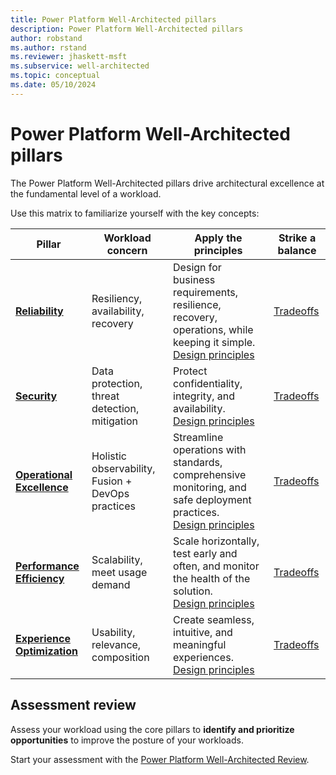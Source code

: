 ```yaml
---
title: Power Platform Well-Architected pillars
description: Power Platform Well-Architected pillars
author: robstand
ms.author: rstand
ms.reviewer: jhaskett-msft
ms.subservice: well-architected
ms.topic: conceptual
ms.date: 05/10/2024
---
```


# Power Platform Well-Architected pillars

The Power Platform Well-Architected pillars drive architectural excellence at the fundamental level of a workload.

Use this matrix to familiarize yourself with the key concepts:

| Pillar | Workload concern | Apply the principles | Strike a balance
|--------|-------------|-------------------|-----------
| [**Reliability**][resiliency-pillar] | Resiliency, availability, recovery| Design for business requirements, resilience, recovery, operations, while keeping it simple. <br> [Design principles](reliability/principles.md) | [Tradeoffs](./reliability/tradeoffs.md)
| [**Security**][security-pillar] | Data protection, threat detection, mitigation |Protect confidentiality, integrity, and availability. <br> [Design principles](security/principles.md)|[Tradeoffs](security/tradeoffs.md) |
| [**Operational Excellence**][devops-pillar] | Holistic observability, Fusion + DevOps practices |Streamline operations with standards, comprehensive monitoring, and safe deployment practices. <br> [Design principles](operational-excellence/principles.md)|[Tradeoffs](./operational-excellence/tradeoffs.md)|
| [**Performance Efficiency**][scalability-pillar] | Scalability, meet usage demand | Scale horizontally, test early and often, and monitor the health of the solution. <br>[Design principles](performance-efficiency/principles.md)|[Tradeoffs](performance-efficiency/tradeoffs.md) |
| [**Experience Optimization**][experience-pillar] | Usability, relevance, composition | Create seamless, intuitive, and meaningful experiences. <br> [Design principles](./experience-optimization/principles.md)|[Tradeoffs](experience-optimization/tradeoffs.md)

## Assessment review

Assess your workload using the core pillars to **identify and prioritize opportunities** to improve the posture of your workloads.

Start your assessment with the [Power Platform Well-Architected Review](https://aka.ms/powa/assessment).

[experience-pillar]: ./experience-optimization/index.yml
[security-pillar]: ./security/index.yml
[resiliency-pillar]: ./reliability/index.yml
[scalability-pillar]: ./performance-efficiency/index.yml
[devops-pillar]: ./operational-excellence/index.yml
